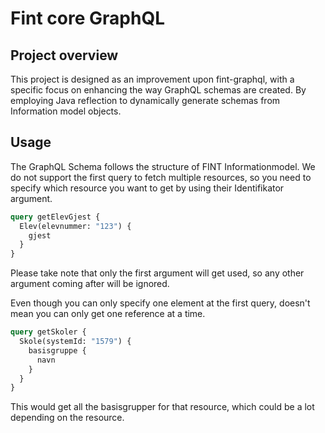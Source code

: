 # Fint core GraphQL

## Project overview
This project is designed as an improvement upon fint-graphql, with a specific focus on enhancing the way GraphQL schemas are created. 
By employing Java reflection to dynamically generate schemas from Information model objects.

## Usage
The GraphQL Schema follows the structure of FINT Informationmodel.
We do not support the first query to fetch multiple resources, so you need to specify which resource you want to get by using their Identifikator argument.
```graphql
query getElevGjest {
  Elev(elevnummer: "123") {
    gjest
  }
}
```
Please take note that only the first argument will get used, so any other argument coming after will be ignored.

Even though you can only specify one element at the first query, doesn't mean you can only get one reference at a time.
```graphql
query getSkoler {
  Skole(systemId: "1579") {
    basisgruppe {
      navn
    }
  }
}
```
This would get all the basisgrupper for that resource, which could be a lot depending on the resource.
